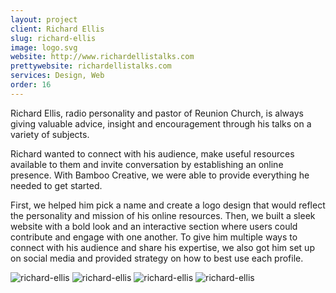 ```yaml
---
layout: project
client: Richard Ellis
slug: richard-ellis
image: logo.svg 
website: http://www.richardellistalks.com
prettywebsite: richardellistalks.com
services: Design, Web
order: 16
---
```


Richard Ellis, radio personality and pastor of Reunion Church, is always giving valuable advice, insight and encouragement through his talks on a variety of subjects. 

Richard wanted to connect with his audience, make useful resources available to them and invite conversation by establishing an online presence. With Bamboo Creative, we were able to provide everything he needed to get started. 

First, we helped him pick a name and create a logo design that would reflect the personality and mission of his online resources. Then, we built a sleek website with a bold look and an interactive section where users could contribute and engage with one another. To give him multiple ways to connect with his audience and share his expertise, we also got him set up on social media and provided strategy on how to best use each profile.

![richard-ellis](/images/client-assets/{{page.slug}}/01.jpg)
![richard-ellis](/images/client-assets/{{page.slug}}/02.jpg)
![richard-ellis](/images/client-assets/{{page.slug}}/03.jpg)
![richard-ellis](/images/client-assets/{{page.slug}}/04.jpg)